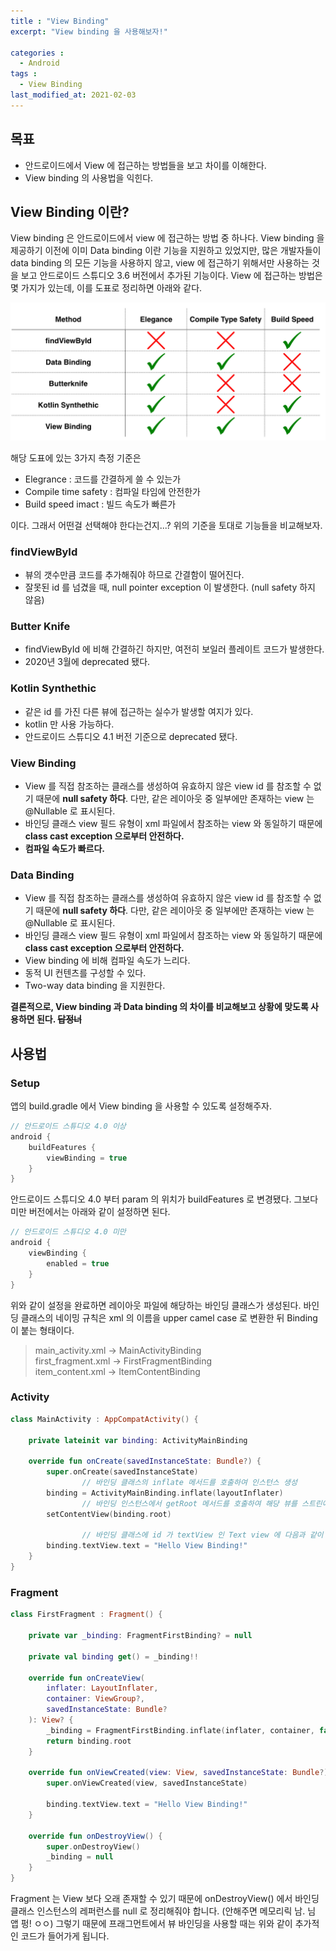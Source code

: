 ```yaml
---
title : "View Binding"
excerpt: "View binding 을 사용해보자!" 

categories :
  - Android 
tags : 
  - View Binding 
last_modified_at: 2021-02-03
---
```

## 목표

- 안드로이드에서 View 에 접근하는 방법들을 보고 차이를 이해한다.
- View binding 의 사용법을 익힌다.

## View Binding 이란?

View binding 은 안드로이드에서 view 에 접근하는 방법 중 하나다. View binding 을 제공하기 이전에 이미 Data binding 이란 기능을 지원하고 있었지만, 많은 개발자들이 data binding 의 모든 기능을 사용하지 않고, view 에 접근하기 위해서만 사용하는 것을 보고 안드로이드 스튜디오 3.6 버전에서 추가된 기능이다. View 에 접근하는 방법은 몇 가지가 있는데, 이를 도표로 정리하면 아래와 같다. 

![View binding img1](https://github.com/thkim9373/thkim9373.github.io/blob/master/assets/images/view-binding/view-binding1.png)

해당 도표에 있는 3가지 측정 기준은 

- Elegrance : 코드를 간결하게 쓸 수 있는가
- Compile time safety : 컴파일 타임에 안전한가
- Build speed imact : 빌드 속도가 빠른가

이다. 그래서 어떤걸 선택해야 한다는건지...? 위의 기준을 토대로 기능들을 비교해보자. 

### findViewById

- 뷰의 갯수만큼 코드를 추가해줘야 하므로 간결함이 떨어진다.
- 잘못된 id 를 넘겼을 때, null pointer exception 이 발생한다. (null safety 하지 않음)

### Butter Knife

- findViewById 에 비해 간결하긴 하지만, 여전히 보일러 플레이트 코드가 발생한다.
- 2020년 3월에 deprecated 됐다.

### Kotlin Synthethic

- 같은 id 를 가진 다른 뷰에 접근하는 실수가 발생할 여지가 있다.
- kotlin 만 사용 가능하다.
- 안드로이드 스튜디오 4.1 버전 기준으로 deprecated 됐다.

### View Binding

- View 를 직접 참조하는 클래스를 생성하여 유효하지 않은 view id 를 참조할 수 없기 때문에 **null safety 하다**. 다만, 같은 레이아웃 중 일부에만 존재하는 view 는 @Nullable 로 표시된다.
- 바인딩 클래스 view 필드 유형이 xml 파일에서 참조하는 view 와 동일하기 때문에 **class cast exception 으로부터 안전하다.**
- **컴파일 속도가 빠르다.**

### Data Binding

- View 를 직접 참조하는 클래스를 생성하여 유효하지 않은 view id 를 참조할 수 없기 때문에 **null safety 하다**. 다만, 같은 레이아웃 중 일부에만 존재하는 view 는 @Nullable 로 표시된다.
- 바인딩 클래스 view 필드 유형이 xml 파일에서 참조하는 view 와 동일하기 때문에 **class cast exception 으로부터 안전하다.**
- View binding 에 비해 컴파일 속도가 느리다.
- 동적 UI 컨텐츠를 구성할 수 있다.
- Two-way data binding 을 지원한다.

**결론적으로, View binding 과 Data binding 의 차이를 비교해보고 상황에 맞도록 사용하면 된다. ~~답정너~~**

## 사용법

### Setup

앱의 build.gradle 에서 View binding 을 사용할 수 있도록 설정해주자. 

```groovy
// 안드로이드 스튜디오 4.0 이상 
android {
    buildFeatures {
        viewBinding = true
    }
}
```

안드로이드 스튜디오 4.0 부터 param 의 위치가 buildFeatures 로 변경됐다. 그보다 미만 버전에서는 아래와 같이 설정하면 된다. 

```groovy
// 안드로이드 스튜디오 4.0 미만 
android {
    viewBinding {
        enabled = true
    }
}
```

위와 같이 설정을 완료하면 레이아웃 파일에 해당하는 바인딩 클래스가 생성된다. 바인딩 클래스의 네이밍 규칙은 xml 의 이름을 upper camel case 로 변환한 뒤 Binding 이 붙는 형태이다. 

> main_activity.xml → MainActivityBinding  
first_fragment.xml → FirstFragmentBinding  
item_content.xml → ItemContentBinding 

### Activity

```kotlin
class MainActivity : AppCompatActivity() {

    private lateinit var binding: ActivityMainBinding

    override fun onCreate(savedInstanceState: Bundle?) {
        super.onCreate(savedInstanceState)
				// 바인딩 클래스의 inflate 메서드를 호출하여 인스턴스 생성
        binding = ActivityMainBinding.inflate(layoutInflater)
				// 바인딩 인스턴스에서 getRoot 메서드를 호출하여 해당 뷰를 스트린에 띄움 
        setContentView(binding.root)
				
				// 바인딩 클래스에 id 가 textView 인 Text view 에 다음과 같이 접근할 수 있다. 
        binding.textView.text = "Hello View Binding!"
    }
}
```

### Fragment

```kotlin
class FirstFragment : Fragment() {

    private var _binding: FragmentFirstBinding? = null

    private val binding get() = _binding!!

    override fun onCreateView(
        inflater: LayoutInflater,
        container: ViewGroup?,
        savedInstanceState: Bundle?
    ): View? {
        _binding = FragmentFirstBinding.inflate(inflater, container, false)
        return binding.root
    }

    override fun onViewCreated(view: View, savedInstanceState: Bundle?) {
        super.onViewCreated(view, savedInstanceState)

        binding.textView.text = "Hello View Binding!"
    }

    override fun onDestroyView() {
        super.onDestroyView()
        _binding = null
    }
}
```

Fragment 는 View 보다 오래 존재할 수 있기 때문에 onDestroyView() 에서 바인딩 클래스 인스턴스의 레퍼런스를 null 로 정리해줘야 합니다. (안해주면 메모리릭 남. 님 앱 펑! ㅇㅇ) 그렇기 때문에 프래그먼트에서 뷰 바인딩을 사용할 때는 위와 같이 추가적인 코드가 들어가게 됩니다.
